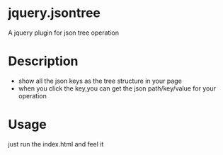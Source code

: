 # jquery.jsontree
A jquery plugin for json tree operation
# Description
* show all the json keys as the tree structure in your page
* when you click the key,you can get the json path/key/value for your operation
# Usage
just run the index.html and feel it
